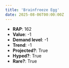 ```yaml
---
title: 'Brainfreeze Egg'
date: 2025-08-06T00:00:00Z
---
```

- **RAP**: 162
- **Value**: -1
- **Demand level**: -1
- **Trend**: -1
- **Projected?**: True
- **Hyped?**: True
- **Rare?**: True
